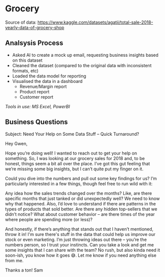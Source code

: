 # Grocery

Source of data: https://www.kaggle.com/datasets/agatii/total-sale-2018-yearly-data-of-grocery-shop

## Analsysis Process

- Asked AI to create a mock up email, requesting business insights based on this dataset
- Cleaned the dataset (compared to the original data with inconsistent formats, etc)
- Loaded the data model for reporting
- Visualised the data in a dashboard
    * Revenue/Margin report
    * Product report
    * Customer report

_Tools in use: MS Excel, PowerBI_

## Business Questions

Subject: Need Your Help on Some Data Stuff – Quick Turnaround?

Hey Gwen,

Hope you’re doing well! I wanted to reach out to get your help on something. So, I was looking at our grocery sales for 2018 and, to be honest, things seem a bit all over the place. I’ve got this gut feeling that we’re missing some big insights, but I can’t quite put my finger on it.

Could you dive into the numbers and pull out some key findings for us? I’m particularly interested in a few things, though feel free to run wild with it:

Any idea how the sales trends changed over the months? Like, are there specific months that just tanked or did unexpectedly well? We need to know why that happened. Also, I’d love to understand if there are patterns in the types of products that sold better. Are there any hidden top-sellers that we didn’t notice? What about customer behavior – are there times of the year where people are spending more (or less)?

And honestly, if there’s anything that stands out that I haven’t mentioned, throw it in! I'm sure there's stuff in the data that could help us improve our stock or even marketing.
I’m just throwing ideas out there – you’re the numbers person, so I trust your instincts. Can you take a look and get me some insights that I can share with the team? No rush, but also kinda need it soon-ish, you know how it goes 😅. Let me know if you need anything else from me.

Thanks a ton!
Sam



